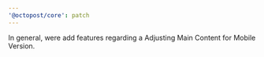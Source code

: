 ```yaml
---
'@octopost/core': patch
---
```


In general, were add features regarding a Adjusting Main Content for Mobile Version.
